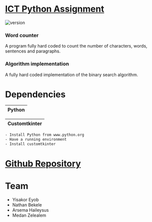 <!-- For a better view of this file please visit https://github.com/issachar-j/ict-assignment.git -->
# [ICT Python Assignment](https://github.com/issachar-j/ict-assignment.git)

![version](https://img.shields.io/badge/version-1.1.0-blue.svg)

### Word counter

A program fully hard coded to count the number of characters, words, sentences and paragraphs.

### Algorithm implementation

A fully hard coded implementation of the binary search algorithm.

# Dependencies

| Python | 
| ------ | 

| Customtkinter |
| ------------- |

```bash
- Install Python from www.python.org
- Have a running environment 
- Install customtkinter
```

# [Github Repository](https://github.com/issachar-j/ict-assignment.git)

# Team
- Yisakor Eyob
- Nathan Bekele
- Arsema Haileysus
- Medan Zelealem